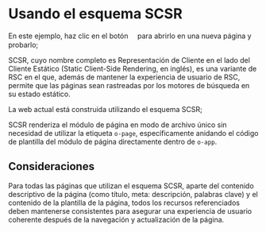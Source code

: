 <template is="exm-article">
<a href="../../publics/examples/use-scsr/page1.html" main demo preview></a>
<a href="../../publics/examples/use-scsr/page2.html"></a>
<a href="../../publics/examples/use-scsr/public.css"></a>
<a href="../../publics/examples/use-scsr/app-config.mjs"></a>
</template>

# Usando el esquema SCSR

En este ejemplo, haz clic en el botón <span style='font-family: "iconfont"'>&#xe7cb;</span> para abrirlo en una nueva página y probarlo;

SCSR, cuyo nombre completo es Representación de Cliente en el lado del Cliente Estático (Static Client-Side Rendering, en inglés), es una variante de RSC en el que, además de mantener la experiencia de usuario de RSC, permite que las páginas sean rastreadas por los motores de búsqueda en su estado estático.

La web actual está construida utilizando el esquema SCSR;

SCSR renderiza el módulo de página en modo de archivo único sin necesidad de utilizar la etiqueta `o-page`, específicamente anidando el código de plantilla del módulo de página directamente dentro de `o-app`.

## Consideraciones

Para todas las páginas que utilizan el esquema SCSR, aparte del contenido descriptivo de la página (como título, meta: descripción, palabras clave) y el contenido de la plantilla de la página, todos los recursos referenciados deben mantenerse consistentes para asegurar una experiencia de usuario coherente después de la navegación y actualización de la página.

